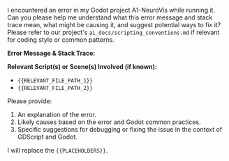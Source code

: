 I encountered an error in my Godot project A1-NeuroVis while running it. Can you please help me understand what this error message and stack trace mean, what might be causing it, and suggest potential ways to fix it?
Please refer to our project's `ai_docs/scripting_conventions.md` if relevant for coding style or common patterns.

**Error Message & Stack Trace:**

**Relevant Script(s) or Scene(s) Involved (if known):**
- `{{RELEVANT_FILE_PATH_1}}`
- `{{RELEVANT_FILE_PATH_2}}`

Please provide:
1.  An explanation of the error.
2.  Likely causes based on the error and Godot common practices.
3.  Specific suggestions for debugging or fixing the issue in the context of GDScript and Godot.

I will replace the `{{PLACEHOLDERS}}`.